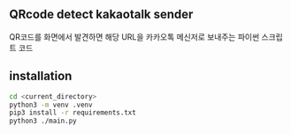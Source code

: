 ## QRcode detect kakaotalk sender
QR코드를 화면에서 발견하면 해당 URL을 카카오톡 메신저로 보내주는 파이썬 스크립트 코드

## installation
```bash
cd <current_directory>
python3 -m venv .venv
pip3 install -r requirements.txt
python3 ./main.py
```